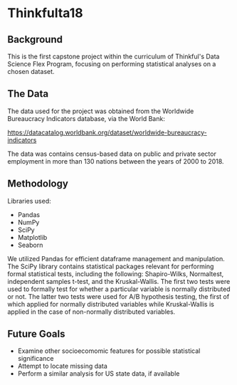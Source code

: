 # Thinkfulta18

## Background ##
This is the first capstone project within the curriculum of Thinkful's Data Science Flex Program, focusing on performing statistical analyses on a chosen dataset.   

## The Data ##
The data used for the project was obtained from the Worldwide Bureaucracy Indicators database, via the World Bank: 

https://datacatalog.worldbank.org/dataset/worldwide-bureaucracy-indicators

The data was contains census-based data on public and private sector employment in more than 130 nations between the years of 2000 to 2018. 

## Methodology ## 
Libraries used:
- Pandas
- NumPy
- SciPy
- Matplotlib
- Seaborn 

We utilized Pandas for efficient dataframe management and manipulation. The SciPy library contains statistical packages relevant for performing formal statistical tests, including the following: Shapiro-Wilks, Normaltest, independent samples t-test, and the Kruskal-Wallis. The first two tests were used to formally test for whether a particular variable is normally distributed or not. The latter two tests were used for A/B hypothesis testing, the first of which applied for normally distributed variables while Kruskal-Wallis is applied in the case of non-normally distributed variables.

## Future Goals ##
- Examine other socioecomomic features for possible statistical significance
- Attempt to locate missing data 
- Perform a similar analysis for US state data, if available
